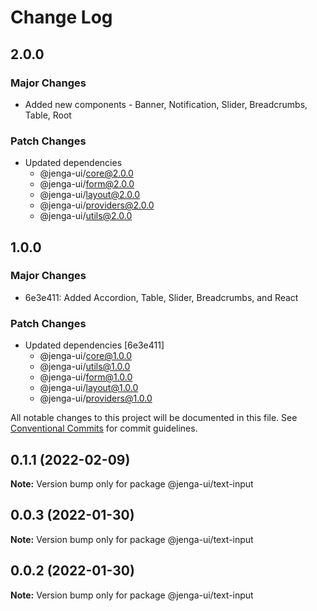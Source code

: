 # Change Log

## 2.0.0

### Major Changes

- Added new components - Banner, Notification, Slider, Breadcrumbs, Table, Root

### Patch Changes

- Updated dependencies
  - @jenga-ui/core@2.0.0
  - @jenga-ui/form@2.0.0
  - @jenga-ui/layout@2.0.0
  - @jenga-ui/providers@2.0.0
  - @jenga-ui/utils@2.0.0

## 1.0.0

### Major Changes

- 6e3e411: Added Accordion, Table, Slider, Breadcrumbs, and React

### Patch Changes

- Updated dependencies [6e3e411]
  - @jenga-ui/core@1.0.0
  - @jenga-ui/utils@1.0.0
  - @jenga-ui/form@1.0.0
  - @jenga-ui/layout@1.0.0
  - @jenga-ui/providers@1.0.0

All notable changes to this project will be documented in this file.
See [Conventional Commits](https://conventionalcommits.org) for commit guidelines.

## 0.1.1 (2022-02-09)

**Note:** Version bump only for package @jenga-ui/text-input

## 0.0.3 (2022-01-30)

**Note:** Version bump only for package @jenga-ui/text-input

## 0.0.2 (2022-01-30)

**Note:** Version bump only for package @jenga-ui/text-input
